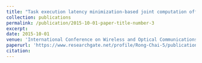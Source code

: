 ```yaml
---
title: "Task execution latency minimization-based joint computation offloading and cell selection for MEC-enabled HetNets"
collection: publications
permalink: /publication/2015-10-01-paper-title-number-3
excerpt: 
date: 2015-10-01
venue: 'International Conference on Wireless and Optical Communications ( WOCC) 2019'
paperurl: 'https://www.researchgate.net/profile/Rong-Chai-5/publication/334699522_Task_Execution_Latency_Minimization-based_Joint_Computation_Offloading_and_Cell_Selection_for_MEC-Enabled_HetNets/links/5d478c084585153e593cf536/Task-Execution-Latency-Minimization-based-Joint-Computation-Offloading-and-Cell-Selection-for-MEC-Enabled-HetNets.pdf'
citation: 
---
```

